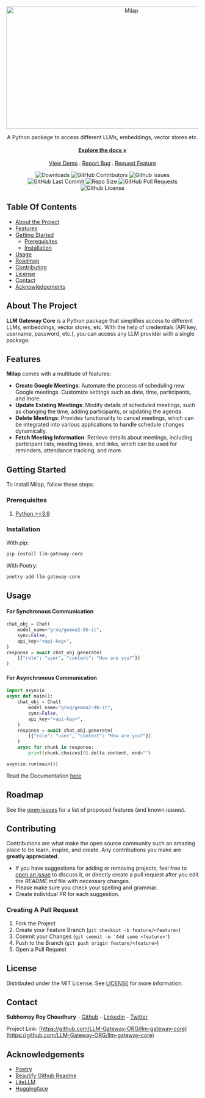 <br/>
<p align="center">
  <a href="https://github.com/LLM-Gateway-ORG/llm-gateway-core">
    <img src="https://socialify.git.ci/LLM-Gateway-ORG/llm-gateway-core/image?description=1&descriptionEditable=A%20Python%20Package%20for%20Google%20Meet%20Operations&font=Source%20Code%20Pro&forks=1&issues=1&language=1&name=1&owner=1&pattern=Circuit%20Board&pulls=1&stargazers=1&theme=Dark" alt="Milap" width="640" height="320" />
  </a>

  <p align="center">
    A Python package to access different LLMs, embeddings, vector stores etc.
    <br/>
    <br/>
    <a href="https://github.com/LLM-Gateway-ORG/llm-gateway-core"><strong>Explore the docs »</strong></a>
    <br/>
    <br/>
    <a href="https://github.com/LLM-Gateway-ORG/llm-gateway-core">View Demo</a>
    .
    <a href="https://github.com/LLM-Gateway-ORG/llm-gateway-core/issues">Report Bug</a>
    .
    <a href="https://github.com/LLM-Gateway-ORG/llm-gateway-core/issues">Request Feature</a>
  </p>
</p>

<p align="center">
    <!-- <img alt="Test Cases" src="https://github.com/LLM-Gateway-ORG/llm-gateway-core/actions/workflows/main.yml/badge.svg" /> -->
    <img alt="Downloads" src="https://img.shields.io/github/downloads/LLM-Gateway-ORG/llm-gateway-core/total" />
    <img alt="GitHub Contributors" src="https://img.shields.io/github/contributors/LLM-Gateway-ORG/llm-gateway-core?color=dark-green" />
    <img alt="Github Issues" src="https://img.shields.io/github/issues/LLM-Gateway-ORG/llm-gateway-core" />
    <img alt="GitHub Last Commit" src="https://img.shields.io/github/last-commit/LLM-Gateway-ORG/llm-gateway-core" />
    <img alt="Repo Size" src="https://img.shields.io/github/repo-size/LLM-Gateway-ORG/llm-gateway-core" />
    <img alt="GitHub Pull Requests" src="https://img.shields.io/github/issues-pr/LLM-Gateway-ORG/llm-gateway-core" />
    <img alt="Github License" src="https://img.shields.io/github/license/LLM-Gateway-ORG/llm-gateway-core" />
    <!-- <img alt="Test Cases" src="https://github.com/LLM-Gateway-ORG/llm-gateway-core/actions/workflows/publish.yml/badge.svg" /> -->


</p>

## Table Of Contents

* [About the Project](#about-the-project)
* [Features](#features)
* [Getting Started](#getting-started)
  * [Prerequisites](#prerequisites)
  * [Installation](#installation)
* [Usage](#usage)
* [Roadmap](#roadmap)
* [Contributing](#contributing)
* [License](#license)
* [Contact](#contact)
* [Acknowledgements](#acknowledgements)

## About The Project

**LLM Gateway Core** is a Python package that simplifies access to different LLMs, embeddings, vector stores, etc. With the help of credentials (API key, username, password, etc.), you can access any LLM provider with a single package.

## Features

**Milap** comes with a multitude of features:

- **Create Google Meetings**: Automate the process of scheduling new Google meetings. Customize settings such as date, time, participants, and more.
- **Update Existing Meetings**: Modify details of scheduled meetings, such as changing the time, adding participants, or updating the agenda.
- **Delete Meetings**: Provides functionality to cancel meetings, which can be integrated into various applications to handle schedule changes dynamically.
- **Fetch Meeting Information**: Retrieve details about meetings, including participant lists, meeting times, and links, which can be used for reminders, attendance tracking, and more.


## Getting Started

To install Milap, follow these steps:

### Prerequisites

1. [Python >=3.9](https://www.python.org/)

### Installation

With pip:

```sh
pip install llm-gateway-core
```

With Poetry:

```sh
peotry add llm-gateway-core
```

## Usage

#### For Synchronous Communication

```python
chat_obj = Chat(
    model_name="groq/gemma2-9b-it",
    sync=False,
    api_key="<api-key>",
)
response = await chat_obj.generate(
    [{"role": "user", "content": "How are you?"}]
)
```

#### For Asynchronous Communication

```python
import asyncio
async def main():
    chat_obj = Chat(
        model_name="groq/gemma2-9b-it",
        sync=False,
        api_key="<api-key>",
    )
    response = await chat_obj.generate(
        [{"role": "user", "content": "How are you?"}]
    )
    async for chunk in response:
        print(chunk.choices[0].delta.content, end="")

asyncio.run(main())
```

Read the Documentation [here](https://github.com/LLM-Gateway-ORG/llm-gateway-core/blob/master/example/sample.py)


## Roadmap

See the [open issues](https://github.com/LLM-Gateway-ORG/llm-gateway-core/issues) for a list of proposed features (and known issues).

## Contributing

Contributions are what make the open source community such an amazing place to be learn, inspire, and create. Any contributions you make are **greatly appreciated**.
* If you have suggestions for adding or removing projects, feel free to [open an issue](https://github.com/LLM-Gateway-ORG/llm-gateway-core/issues/new) to discuss it, or directly create a pull request after you edit the *README.md* file with necessary changes.
* Please make sure you check your spelling and grammar.
* Create individual PR for each suggestion.

### Creating A Pull Request

1. Fork the Project
2. Create your Feature Branch (`git checkout -b feature/<feature>`)
3. Commit your Changes (`git commit -m 'Add some <feature>'`)
4. Push to the Branch (`git push origin feature/<feature>`)
5. Open a Pull Request

## License

Distributed under the MIT License. See [LICENSE](https://github.com/LLM-Gateway-ORG/llm-gateway-core/blob/master/LICENSE) for more information.

## Contact
**Subhomoy Roy Choudhury** - [Github](https://src-portfolio.oderna.in/link/GITHUB) - [Linkedin](https://src-portfolio.oderna.in/link/LINKEDIN) - [Twitter](https://src-portfolio.oderna.in/link/TWITTER)

Project Link: [https://github.com/LLM-Gateway-ORG/llm-gateway-core](https://github.com/LLM-Gateway-ORG/llm-gateway-core)

## Acknowledgements

* [Poetry](https://www.poetryfoundation.org/)
* [Beautify Github Readme](https://github.com/rzashakeri/beautify-github-profile)
* [LiteLLM](https://www.litellm.ai/)
* [Huggingface](https://huggingface.co/)
